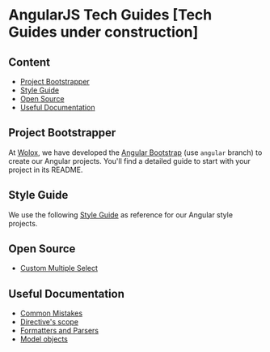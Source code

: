 # AngularJS Tech Guides [Tech Guides under construction]

## Content

- [Project Bootstrapper](#project-bootstrapper)
- [Style Guide](#style-guide)
- [Open Source](#open-source)
- [Useful Documentation](#useful-documentation)

## Project Bootstrapper

At [Wolox](http://wolox.com.ar), we have developed the [Angular Bootstrap](http://github.com/wolox/frontend-bootstrap) (use `angular` branch) to create our Angular projects. You'll find a detailed guide to start with your project in its README.

## Style Guide

We use the following [Style Guide](https://github.com/johnpapa/angular-styleguide) as reference for our Angular style projects.

## Open Source

- [Custom Multiple Select](https://codepen.io/SKOLZ/pen/PJqPGG)

## Useful Documentation

- [Common Mistakes](https://www.airpair.com/angularjs/posts/top-10-mistakes-angularjs-developers-make)
- [Directive's scope](http://onehungrymind.com/angularjs-sticky-notes-pt-2-isolated-scope/)
- [Formatters and Parsers](http://alexperry.io/angularjs/2014/12/10/parsers-and-formatters-angular.html)
- [Model objects](https://medium.com/opinionated-angularjs/angular-model-objects-with-javascript-classes-2e6a067c73bc#.2re02zvwe)

